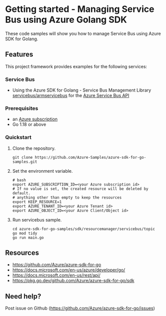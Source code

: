 # Getting started - Managing Service Bus using Azure Golang SDK

These code samples will show you how to manage Service Bus using Azure SDK for Golang.

## Features

This project framework provides examples for the following services:

### Service Bus
* Using the Azure SDK for Golang - Service Bus Management Library [servicebus/armservicebus](https://pkg.go.dev/github.com/Azure/azure-sdk-for-go/sdk/resourcemanager/servicebus/armservicebus) for the [Azure Service Bus API](https://docs.microsoft.com/en-us/rest/api/servicebus/)

### Prerequisites
* an [Azure subscription](https://azure.microsoft.com)
* Go 1.18 or above

### Quickstart

1. Clone the repository.

    ```
    git clone https://github.com/Azure-Samples/azure-sdk-for-go-samples.git
    ```
   
2. Set the environment variable.

   ```
   # bash
   export AZURE_SUBSCRIPTION_ID=<your Azure subscription id> 
   # If no value is set, the created resource will be deleted by default.
   # anything other than empty to keep the resources
   export KEEP_RESOURCE=1 
   export AZURE_TENANT_ID=<your Azure Tenant id>          
   export AZURE_OBJECT_ID=<your Azure Client/Object id> 
   ```

3. Run servicebus sample.

    ```
    cd azure-sdk-for-go-samples/sdk/resourcemanager/servicebus/topic
    go mod tidy
    go run main.go
    ```
   
## Resources

- https://github.com/Azure/azure-sdk-for-go
- https://docs.microsoft.com/en-us/azure/developer/go/
- https://docs.microsoft.com/en-us/rest/api/
- https://pkg.go.dev/github.com/Azure/azure-sdk-for-go/sdk

## Need help?

Post issue on Github (https://github.com/Azure/azure-sdk-for-go/issues)
